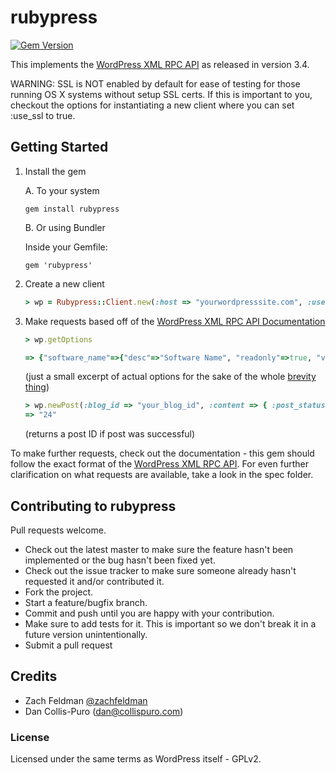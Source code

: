 # rubypress

[![Gem Version](https://badge.fury.io/rb/rubypress.png)](http://badge.fury.io/rb/rubypress)

This implements the [WordPress XML RPC API](http://codex.wordpress.org/XML-RPC_WordPress_API) as released in version 3.4.

WARNING: SSL is NOT enabled by default for ease of testing for those running OS X systems without setup SSL certs. If this is important to you, checkout the options for instantiating a new client where you can set :use_ssl to true.


## Getting Started

1. Install the gem

    A. To your system
    
    `gem install rubypress`

    B. Or using Bundler

    Inside your Gemfile:

    `gem 'rubypress'`

2. Create a new client

   ```ruby
   > wp = Rubypress::Client.new(:host => "yourwordpresssite.com", :username => "yourwordpressuser@wordpress.com", :password => "yourwordpresspassword")
   ```

3. Make requests based off of the [WordPress XML RPC API Documentation](http://codex.wordpress.org/XML-RPC_WordPress_API)

    ```ruby
    > wp.getOptions

    => {"software_name"=>{"desc"=>"Software Name", "readonly"=>true, "value"=>"WordPress"}
    ```
    (just a small excerpt of actual options for the sake of the whole [brevity thing](http://3-akamai.tapcdn.com/images/thumbs/taps/2012/06/demotivational-poster-the-dude-or-the-dude-his-dudeness-el-duderino-if-you-re-not-into-the-whole-brevity-thing-3410281f-sz640x523-animate.jpg))

    ```ruby
    > wp.newPost(:blog_id => "your_blog_id", :content => { :post_status => "publish", :post_date => Time.now, :post_content => "What an awesome post", :post_title => "Woo Title" })  
    => "24"  
    ```

    (returns a post ID if post was successful)

To make further requests, check out the documentation - this gem should follow the exact format of the [WordPress XML RPC API](http://codex.wordpress.org/XML-RPC_WordPress_API). For even further clarification on what requests are available, take a look in the spec folder.


## Contributing to rubypress

Pull requests welcome.
 
* Check out the latest master to make sure the feature hasn't been implemented or the bug hasn't been fixed yet.
* Check out the issue tracker to make sure someone already hasn't requested it and/or contributed it.
* Fork the project.
* Start a feature/bugfix branch.
* Commit and push until you are happy with your contribution.
* Make sure to add tests for it. This is important so we don't break it in a future version unintentionally.
* Submit a pull request

## Credits

* Zach Feldman [@zachfeldman](http://twitter.com/zachfeldman)
* Dan Collis-Puro (dan@collispuro.com)


### License

Licensed under the same terms as WordPress itself - GPLv2.
<!-- 
[![githalytics.com alpha](https://cruel-carlota.pagodabox.com/ed093654d3f4ac89d05750e3def34190 "githalytics.com")](http://githalytics.com/zachfeldman/rubypress) -->
